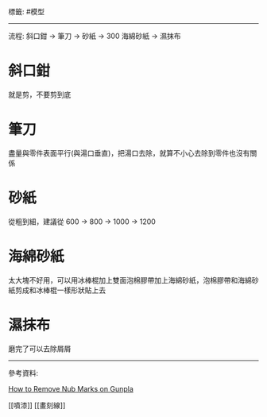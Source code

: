 標籤: #模型 

---

流程: 斜口鉗 -> 筆刀 -> 砂紙 -> 300 海綿砂紙 -> 濕抹布

# 斜口鉗

就是剪，不要剪到底

# 筆刀

盡量與零件表面平行(與湯口垂直)，把湯口去除，就算不小心去除到零件也沒有關係

# 砂紙

從粗到細，建議從 600 -> 800 -> 1000 -> 1200

# 海綿砂紙

太大塊不好用，可以用冰棒棍加上雙面泡棉膠帶加上海綿砂紙，泡棉膠帶和海綿砂紙剪成和冰棒棍一樣形狀貼上去

# 濕抹布

磨完了可以去除屑屑

---

參考資料:

[How to Remove Nub Marks on Gunpla](https://youtu.be/I490sTCv58I)

[[噴漆]]
[[畫刻線]]
